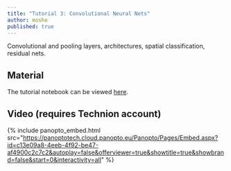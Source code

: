 ```yaml
---
title: "Tutorial 3: Convolutional Neural Nets"
author: moshe
published: true
---
```


Convolutional and pooling layers, architectures, spatial classification,
residual nets.

## Material

The tutorial notebook can be viewed [here](https://nbviewer.org/github/vistalab-technion/cs236781-tutorials/blob/master/t03%20-%20CNN/tutorial3-CNNs.ipynb?flush_cache=true).

## Video (requires Technion account)

{% include panopto_embed.html src="https://panoptotech.cloud.panopto.eu/Panopto/Pages/Embed.aspx?id=c13e09a8-4eeb-4f92-be47-af4900c2c7c2&autoplay=false&offerviewer=true&showtitle=true&showbrand=false&start=0&interactivity=all" %}
